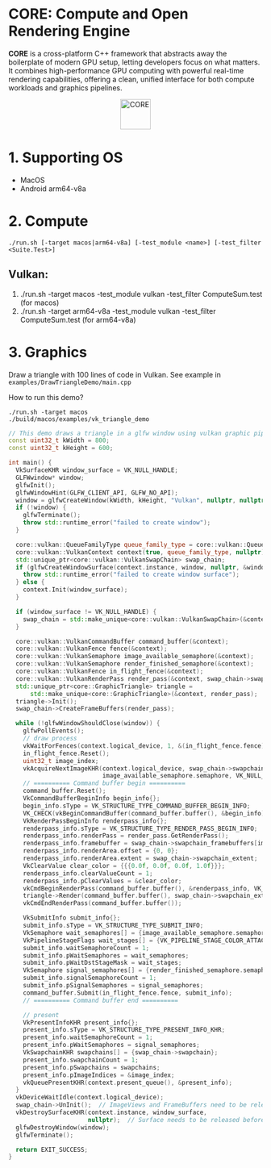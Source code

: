 # CORE: Compute and Open Rendering Engine

**CORE** is a cross-platform C++ framework that abstracts away the boilerplate of modern GPU setup, letting developers focus on what matters. It combines high-performance GPU computing with powerful real-time rendering capabilities, offering a clean, unified interface for both compute workloads and graphics pipelines.

<p align="center">
  <img src="core.gif" alt="CORE" width="60"/>
</p>

# 1. Supporting OS

- MacOS
- Android arm64-v8a

# 2. Compute
```
./run.sh [-target macos|arm64-v8a] [-test_module <name>] [-test_filter <Suite.Test>]
```

## Vulkan:
1. ./run.sh -target macos -test_module vulkan -test_filter ComputeSum.test (for macos)
2. ./run.sh -target arm64-v8a -test_module vulkan -test_filter ComputeSum.test (for arm64-v8a)


# 3. Graphics

Draw a triangle with 100 lines of code in Vulkan. See example in `examples/DrawTriangleDemo/main.cpp`

How to run this demo?
```
./run.sh -target macos
./build/macos/examples/vk_triangle_demo

```

```cpp
// This demo draws a triangle in a glfw window using vulkan graphic pipeline
const uint32_t kWidth = 800;
const uint32_t kHeight = 600;

int main() {
  VkSurfaceKHR window_surface = VK_NULL_HANDLE;
  GLFWwindow* window;
  glfwInit();
  glfwWindowHint(GLFW_CLIENT_API, GLFW_NO_API);
  window = glfwCreateWindow(kWidth, kHeight, "Vulkan", nullptr, nullptr);
  if (!window) {
    glfwTerminate();
    throw std::runtime_error("failed to create window");
  }

  core::vulkan::QueueFamilyType queue_family_type = core::vulkan::QueueFamilyType::Graphics;
  core::vulkan::VulkanContext context(true, queue_family_type, nullptr);
  std::unique_ptr<core::vulkan::VulkanSwapChain> swap_chain;
  if (glfwCreateWindowSurface(context.instance, window, nullptr, &window_surface) != VK_SUCCESS) {
    throw std::runtime_error("failed to create window surface");
  } else {
    context.Init(window_surface);
  }

  if (window_surface != VK_NULL_HANDLE) {
    swap_chain = std::make_unique<core::vulkan::VulkanSwapChain>(&context, window_surface);
  }

  core::vulkan::VulkanCommandBuffer command_buffer(&context);
  core::vulkan::VulkanFence fence(&context);
  core::vulkan::VulkanSemaphore image_available_semaphore(&context);
  core::vulkan::VulkanSemaphore render_finished_semaphore(&context);
  core::vulkan::VulkanFence in_flight_fence(&context);
  core::vulkan::VulkanRenderPass render_pass(&context, swap_chain->swapchain_image_format);
  std::unique_ptr<core::GraphicTriangle> triangle =
      std::make_unique<core::GraphicTriangle>(&context, render_pass);
  triangle->Init();
  swap_chain->CreateFrameBuffers(render_pass);

  while (!glfwWindowShouldClose(window)) {
    glfwPollEvents();
    // draw process
    vkWaitForFences(context.logical_device, 1, &(in_flight_fence.fence), VK_TRUE, UINT64_MAX);
    in_flight_fence.Reset();
    uint32_t image_index;
    vkAcquireNextImageKHR(context.logical_device, swap_chain->swapchain, UINT64_MAX,
                          image_available_semaphore.semaphore, VK_NULL_HANDLE, &image_index);
    // ========== Command buffer begin ==========
    command_buffer.Reset();
    VkCommandBufferBeginInfo begin_info{};
    begin_info.sType = VK_STRUCTURE_TYPE_COMMAND_BUFFER_BEGIN_INFO;
    VK_CHECK(vkBeginCommandBuffer(command_buffer.buffer(), &begin_info));
    VkRenderPassBeginInfo renderpass_info{};
    renderpass_info.sType = VK_STRUCTURE_TYPE_RENDER_PASS_BEGIN_INFO;
    renderpass_info.renderPass = render_pass.GetRenderPass();
    renderpass_info.framebuffer = swap_chain->swapchain_framebuffers[image_index];
    renderpass_info.renderArea.offset = {0, 0};
    renderpass_info.renderArea.extent = swap_chain->swapchain_extent;
    VkClearValue clear_color = {{{0.0f, 0.0f, 0.0f, 1.0f}}};
    renderpass_info.clearValueCount = 1;
    renderpass_info.pClearValues = &clear_color;
    vkCmdBeginRenderPass(command_buffer.buffer(), &renderpass_info, VK_SUBPASS_CONTENTS_INLINE);
    triangle->Render(command_buffer.buffer(), swap_chain->swapchain_extent);
    vkCmdEndRenderPass(command_buffer.buffer());

    VkSubmitInfo submit_info{};
    submit_info.sType = VK_STRUCTURE_TYPE_SUBMIT_INFO;
    VkSemaphore wait_semaphores[] = {image_available_semaphore.semaphore};
    VkPipelineStageFlags wait_stages[] = {VK_PIPELINE_STAGE_COLOR_ATTACHMENT_OUTPUT_BIT};
    submit_info.waitSemaphoreCount = 1;
    submit_info.pWaitSemaphores = wait_semaphores;
    submit_info.pWaitDstStageMask = wait_stages;
    VkSemaphore signal_semaphores[] = {render_finished_semaphore.semaphore};
    submit_info.signalSemaphoreCount = 1;
    submit_info.pSignalSemaphores = signal_semaphores;
    command_buffer.Submit(in_flight_fence.fence, submit_info);
    // ========== Command buffer end ==========

    // present
    VkPresentInfoKHR present_info{};
    present_info.sType = VK_STRUCTURE_TYPE_PRESENT_INFO_KHR;
    present_info.waitSemaphoreCount = 1;
    present_info.pWaitSemaphores = signal_semaphores;
    VkSwapchainKHR swapchains[] = {swap_chain->swapchain};
    present_info.swapchainCount = 1;
    present_info.pSwapchains = swapchains;
    present_info.pImageIndices = &image_index;
    vkQueuePresentKHR(context.present_queue(), &present_info);
  }
  vkDeviceWaitIdle(context.logical_device);
  swap_chain->UnInit();  // ImageViews and FrameBuffers need to be released before context release
  vkDestroySurfaceKHR(context.instance, window_surface,
                      nullptr);  // Surface needs to be released before context release
  glfwDestroyWindow(window);
  glfwTerminate();

  return EXIT_SUCCESS;
}
```

